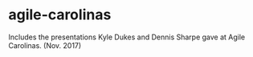# agile-carolinas

Includes the presentations Kyle Dukes and Dennis Sharpe gave at Agile Carolinas. (Nov. 2017)
